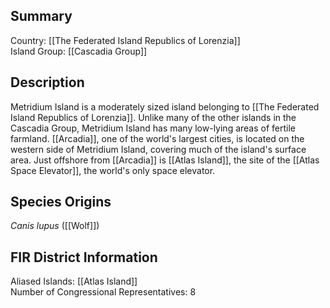 ## Summary

Country: [[The Federated Island Republics of Lorenzia]]  
Island Group: [[Cascadia Group]]  
## Description

Metridium Island is a moderately sized island belonging to [[The Federated Island Republics of Lorenzia]]. Unlike many of the other islands in the Cascadia Group, Metridium Island has many low-lying areas of fertile farmland. [[Arcadia]], one of the world's largest cities, is located on the western side of Metridium Island, covering much of the island's surface area. Just offshore from [[Arcadia]] is [[Atlas Island]], the site of the [[Atlas Space Elevator]], the world's only space elevator.
## Species Origins

_Canis lupus_ ([[Wolf]])
## FIR District Information

Aliased Islands: [[Atlas Island]]  
Number of Congressional Representatives: 8  
